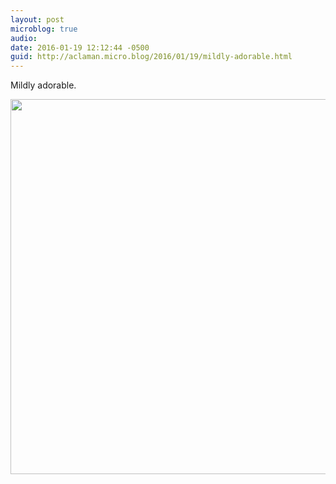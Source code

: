 ```yaml
---
layout: post
microblog: true
audio: 
date: 2016-01-19 12:12:44 -0500
guid: http://aclaman.micro.blog/2016/01/19/mildly-adorable.html
---
```

Mildly adorable.

<img src="http://micro.alexclaman.com/uploads/2018/bb16b997d9.jpg" width="600" height="600" />
